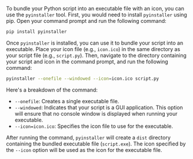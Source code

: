  To bundle your Python script into an executable file with an icon, you can use the `pyinstaller` tool. First, you would need to install `pyinstaller` using pip. Open your command prompt and run the following command:

```bash
pip install pyinstaller
```

Once `pyinstaller` is installed, you can use it to bundle your script into an executable. Place your icon file (e.g., `icon.ico`) in the same directory as your script file (e.g., `script.py`). Then, navigate to the directory containing your script and icon in the command prompt, and run the following command:

```bash
pyinstaller --onefile --windowed --icon=icon.ico script.py
```

Here's a breakdown of the command:

- `--onefile`: Creates a single executable file.
- `--windowed`: Indicates that your script is a GUI application. This option will ensure that no console window is displayed when running your executable.
- `--icon=icon.ico`: Specifies the icon file to use for the executable.

After running the command, `pyinstaller` will create a `dist` directory containing the bundled executable file (`script.exe`). The icon specified by the `--icon` option will be used as the icon for the executable file.
